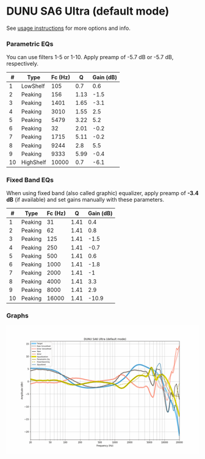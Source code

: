 # DUNU SA6 Ultra (default mode)
See [usage instructions](https://github.com/jaakkopasanen/AutoEq#usage) for more options and info.

### Parametric EQs
You can use filters 1-5 or 1-10. Apply preamp of -5.7 dB or -5.7 dB, respectively.

|   # | Type      |   Fc (Hz) |    Q |   Gain (dB) |
|-----|-----------|-----------|------|-------------|
|   1 | LowShelf  |       105 | 0.7  |         0.6 |
|   2 | Peaking   |       156 | 1.13 |        -1.5 |
|   3 | Peaking   |      1401 | 1.65 |        -3.1 |
|   4 | Peaking   |      3010 | 1.55 |         2.5 |
|   5 | Peaking   |      5479 | 3.22 |         5.2 |
|   6 | Peaking   |        32 | 2.01 |        -0.2 |
|   7 | Peaking   |      1715 | 5.11 |        -0.2 |
|   8 | Peaking   |      9244 | 2.8  |         5.5 |
|   9 | Peaking   |      9333 | 5.99 |        -0.4 |
|  10 | HighShelf |     10000 | 0.7  |        -6.1 |

### Fixed Band EQs
When using fixed band (also called graphic) equalizer, apply preamp of **-3.4 dB** (if available) and set gains manually with these parameters.

|   # | Type    |   Fc (Hz) |    Q |   Gain (dB) |
|-----|---------|-----------|------|-------------|
|   1 | Peaking |        31 | 1.41 |         0.4 |
|   2 | Peaking |        62 | 1.41 |         0.8 |
|   3 | Peaking |       125 | 1.41 |        -1.5 |
|   4 | Peaking |       250 | 1.41 |        -0.7 |
|   5 | Peaking |       500 | 1.41 |         0.6 |
|   6 | Peaking |      1000 | 1.41 |        -1.8 |
|   7 | Peaking |      2000 | 1.41 |        -1   |
|   8 | Peaking |      4000 | 1.41 |         3.3 |
|   9 | Peaking |      8000 | 1.41 |         2.9 |
|  10 | Peaking |     16000 | 1.41 |       -10.9 |

### Graphs
![](./DUNU%20SA6%20Ultra%20(default%20mode).png)
